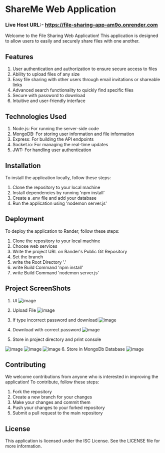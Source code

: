 # ShareMe Web Application

### Live Host URL:-  https://file-sharing-app-am9o.onrender.com

Welcome to the File Sharing Web Application! This application is designed to allow users to easily and securely share files with one another.

## Features

1. User authentication and authorization to ensure secure access to files
2. Ability to upload files of any size
3. Easy file sharing with other users through email invitations or shareable links
4. Advanced search functionality to quickly find specific files
5. Secure with password to download
6. Intuitive and user-friendly interface

## Technologies Used
1. Node.js: For running the server-side code
2. MongoDB: For storing user information and file information
3. Express: For building the API endpoints
4. Socket.io: For managing the real-time updates
5. JWT: For handling user authentication

## Installation

To install the application locally, follow these steps:

1. Clone the repository to your local machine
2. Install dependencies by running 'npm install'
3. Create a .env file and add your database
4. Run the application using 'nodemon server.js'

## Deployment

To deploy the application to Rander, follow these steps:

1. Clone the repository to your local machine
2. Choose web services
3. Write the project URL on Rander's Public Git Repository
4. Set the branch
5. write the Root Directory '.'
6. write Build Command 'npm install'
7. write Build Command 'nodemon server.js'

## Project ScreenShots
1. UI
![image](https://github.com/Rohit9113/FSWebApp/assets/78945252/26e73d06-4a73-462d-8833-64867979369a)
2. Upload File
![image](https://github.com/Rohit9113/FSWebApp/assets/78945252/97cf5427-0780-4d30-939b-7c2aa9b9c429)
3. If type incorrect password and download
![image](https://github.com/Rohit9113/FSWebApp/assets/78945252/f37d119b-7fe2-404c-bfef-6da713d89015)

4. Download with correct password
![image](https://github.com/Rohit9113/FSWebApp/assets/78945252/d04026f8-c953-4554-8cad-944fcb480aaf)
5. Store in project directory and print console

![image](https://github.com/Rohit9113/FSWebApp/assets/78945252/447fd347-2fde-4192-8442-2dfc1ed5dd4e)
![image](https://github.com/Rohit9113/FSWebApp/assets/78945252/4d7e41b4-d6a1-4ff6-b1b8-5c15e68bba87)
![image](https://github.com/Rohit9113/FSWebApp/assets/78945252/bf2df942-6c05-43e1-ada0-e02080491ca1)
6. Store in MongoDb Database 
![image](https://github.com/Rohit9113/FSWebApp/assets/78945252/1bead1f6-419f-4c58-ac6d-683c9404afda)



## Contributing

We welcome contributions from anyone who is interested in improving the application! To contribute, follow these steps:

1. Fork the repository
2. Create a new branch for your changes
3. Make your changes and commit them
4. Push your changes to your forked repository
5. Submit a pull request to the main repository

## License

This application is licensed under the ISC License. See the LICENSE file for more information.
